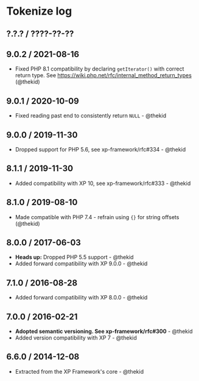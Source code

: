 Tokenize log
============

## ?.?.? / ????-??-??

## 9.0.2 / 2021-08-16

* Fixed PHP 8.1 compatibility by declaring `getIterator()` with correct
  return type. See https://wiki.php.net/rfc/internal_method_return_types
  (@thekid)

## 9.0.1 / 2020-10-09

* Fixed reading past end to consistently return `NULL` - @thekid

## 9.0.0 / 2019-11-30

* Dropped support for PHP 5.6, see xp-framework/rfc#334 - @thekid

## 8.1.1 / 2019-11-30

* Added compatibility with XP 10, see xp-framework/rfc#333 - @thekid

## 8.1.0 / 2019-08-10

* Made compatible with PHP 7.4 - refrain using `{}` for string offsets
  (@thekid)

## 8.0.0 / 2017-06-03

* **Heads up:** Dropped PHP 5.5 support - @thekid
* Added forward compatibility with XP 9.0.0 - @thekid

## 7.1.0 / 2016-08-28

* Added forward compatibility with XP 8.0.0 - @thekid

## 7.0.0 / 2016-02-21

* **Adopted semantic versioning. See xp-framework/rfc#300** - @thekid 
* Added version compatibility with XP 7 - @thekid

## 6.6.0 / 2014-12-08

* Extracted from the XP Framework's core - @thekid